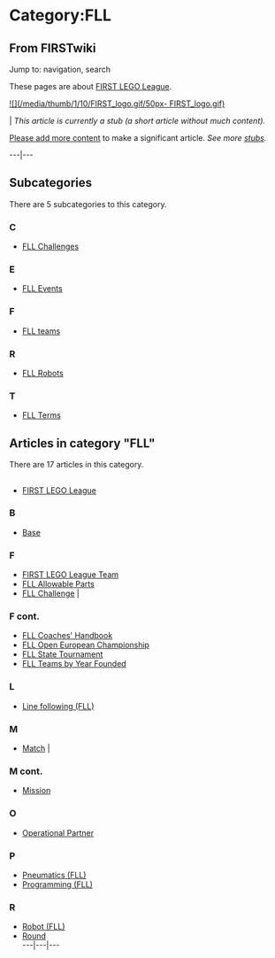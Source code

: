 # Category:FLL

## From FIRSTwiki

Jump to: navigation, search

These pages are about [FIRST LEGO League](FIRST_LEGO_League "FIRST
LEGO League").

[![](/media/thumb/1/10/FIRST_logo.gif/50px-
FIRST_logo.gif)](Image:FIRST_logo.gif)

| _This article is currently a stub (a short article without much content)._

[Please add more content](http://www.firstwiki.net/index.php?title=Category:FLL&action=edit "http://www.firstwiki.net/index.php?title=Category:FLL&action=edit") to make a significant article. _See more [stubs](Special:Shortpages "Special:Shortpages")._

---|---

## Subcategories

There are 5 subcategories to this category.

### C

- [FLL Challenges](Category:FLL_Challenges "Category:FLL Challenges")

### E

- [FLL Events](Category:FLL_Events "Category:FLL Events")

### F

- [FLL teams](Category:FLL_teams "Category:FLL teams")

### R

- [FLL Robots](Category:FLL_Robots "Category:FLL Robots")

### T

- [FLL Terms](Category:FLL_Terms "Category:FLL Terms")

## Articles in category "FLL"

There are 17 articles in this category.

## #

- [FIRST LEGO League](FIRST_LEGO_League "FIRST LEGO League")

### B

- [Base](Base "Base")

### F

- [FIRST LEGO League Team](FIRST_LEGO_League_Team "FIRST LEGO League Team")
- [FLL Allowable Parts](FLL_Allowable_Parts "FLL Allowable Parts")
- [FLL Challenge](FLL_Challenge "FLL Challenge") |

### F cont.

- [FLL Coaches' Handbook](FLL_Coaches%27_Handbook "FLL Coaches' Handbook")
- [FLL Open European Championship](FLL_Open_European_Championship "FLL Open European Championship")
- [FLL State Tournament](FLL_State_Tournament "FLL State Tournament")
- [FLL Teams by Year Founded](FLL_Teams_by_Year_Founded "FLL Teams by Year Founded")

### L

- [Line following (FLL)](Line_following_%28FLL%29 "Line following \(FLL\)")

### M

- [Match](Match "Match") |

### M cont.

- [Mission](Mission "Mission")

### O

- [Operational Partner](Operational_Partner "Operational Partner")

### P

- [Pneumatics (FLL)](Pneumatics_%28FLL%29 "Pneumatics \(FLL\)")
- [Programming (FLL)](Programming_%28FLL%29 "Programming \(FLL\)")

### R

- [Robot (FLL)](Robot_%28FLL%29 "Robot \(FLL\)")
- [Round](Round "Round")<br>
  ---|---|---
